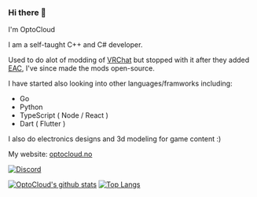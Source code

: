 ### Hi there 👋

I'm OptoCloud

I am a self-taught C++ and C# developer.

Used to do alot of modding of [VRChat](https://vrchat.com/) but stopped with it after they added [EAC](https://easy.ac/), I've since made the mods open-source.

I have started also looking into other languages/framworks including:
- Go
- Python
- TypeScript ( Node / React )
- Dart ( Flutter )

I also do electronics designs and 3d modeling for game content :)

My website: [optocloud.no](https://www.optocloud.no/)

[![Discord](https://img.shields.io/badge/Discord-OptoCloud%230001-blue?style=for-the-badge&logo=discord)](https://discord.com/users/256779446944530432)

[![OptoCloud's github stats](https://github-readme-stats.vercel.app/api?username=OptoCloud&theme=tokyonight&show_icons=true&count_private=true)](https://github.com/anuraghazra/github-readme-stats)
[![Top Langs](https://github-readme-stats.vercel.app/api/top-langs/?username=OptoCloud&theme=tokyonight&layout=compact)](https://github.com/anuraghazra/github-readme-stats)
